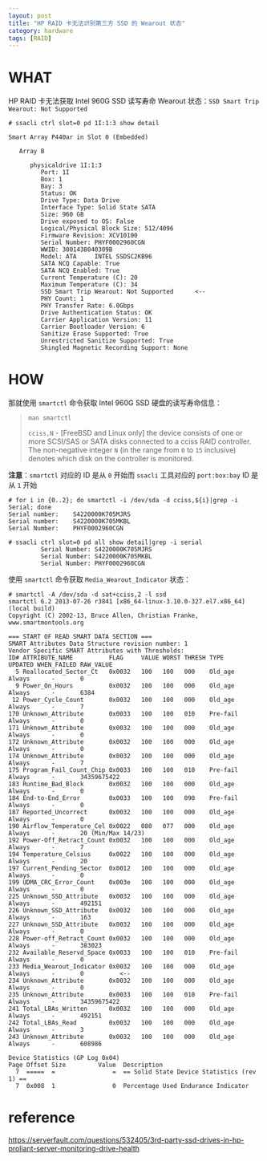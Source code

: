 ```yaml
---
layout: post
title: "HP RAID 卡无法识别第三方 SSD 的 Wearout 状态"
category: hardware
tags: [RAID]
---
```


# WHAT

HP RAID 卡无法获取 Intel 960G SSD 读写寿命 Wearout 状态：`SSD Smart Trip Wearout: Not Supported`

    # ssacli ctrl slot=0 pd 1I:1:3 show detail

    Smart Array P440ar in Slot 0 (Embedded)

       Array B

          physicaldrive 1I:1:3
             Port: 1I
             Box: 1
             Bay: 3
             Status: OK
             Drive Type: Data Drive
             Interface Type: Solid State SATA
             Size: 960 GB
             Drive exposed to OS: False
             Logical/Physical Block Size: 512/4096
             Firmware Revision: XCV10100
             Serial Number: PHYF0002960CGN
             WWID: 3001438040309B
             Model: ATA     INTEL SSDSC2KB96
             SATA NCQ Capable: True
             SATA NCQ Enabled: True
             Current Temperature (C): 20
             Maximum Temperature (C): 34
             SSD Smart Trip Wearout: Not Supported      <--
             PHY Count: 1
             PHY Transfer Rate: 6.0Gbps
             Drive Authentication Status: OK
             Carrier Application Version: 11
             Carrier Bootloader Version: 6
             Sanitize Erase Supported: True
             Unrestricted Sanitize Supported: True
             Shingled Magnetic Recording Support: None

# HOW

那就使用 `smartctl` 命令获取 Intel 960G SSD 硬盘的读写寿命信息：

> `man smartctl`
>
> `cciss,N` - [FreeBSD and Linux only] the device consists of one or more SCSI/SAS or SATA disks connected to a cciss RAID controller.
> The non-negative integer `N` (in the range from `0` to `15` inclusive) denotes which disk on the controller is monitored.

**注意**：`smartctl` 对应的 ID 是从 `0` 开始而 `ssacli` 工具对应的 `port:box:bay` ID 是从 `1` 开始

    # for i in {0..2}; do smartctl -i /dev/sda -d cciss,${i}|grep -i Serial; done
    Serial number:    S4220000K705MJRS
    Serial number:    S4220000K705MKBL
    Serial Number:    PHYF0002960CGN

    # ssacli ctrl slot=0 pd all show detail|grep -i serial
             Serial Number: S4220000K705MJRS
             Serial Number: S4220000K705MKBL
             Serial Number: PHYF0002960CGN

使用 `smartctl` 命令获取 `Media_Wearout_Indicator` 状态：

    # smartctl -A /dev/sda -d sat+cciss,2 -l ssd
    smartctl 6.2 2013-07-26 r3841 [x86_64-linux-3.10.0-327.el7.x86_64] (local build)
    Copyright (C) 2002-13, Bruce Allen, Christian Franke, www.smartmontools.org

    === START OF READ SMART DATA SECTION ===
    SMART Attributes Data Structure revision number: 1
    Vendor Specific SMART Attributes with Thresholds:
    ID# ATTRIBUTE_NAME          FLAG     VALUE WORST THRESH TYPE      UPDATED WHEN_FAILED RAW_VALUE
      5 Reallocated_Sector_Ct   0x0032   100   100   000    Old_age   Always      -       0
      9 Power_On_Hours          0x0032   100   100   000    Old_age   Always      -       6384
     12 Power_Cycle_Count       0x0032   100   100   000    Old_age   Always      -       7
    170 Unknown_Attribute       0x0033   100   100   010    Pre-fail  Always      -       0
    171 Unknown_Attribute       0x0032   100   100   000    Old_age   Always      -       0
    172 Unknown_Attribute       0x0032   100   100   000    Old_age   Always      -       0
    174 Unknown_Attribute       0x0032   100   100   000    Old_age   Always      -       7
    175 Program_Fail_Count_Chip 0x0033   100   100   010    Pre-fail  Always      -       34359675422
    183 Runtime_Bad_Block       0x0032   100   100   000    Old_age   Always      -       0
    184 End-to-End_Error        0x0033   100   100   090    Pre-fail  Always      -       0
    187 Reported_Uncorrect      0x0032   100   100   000    Old_age   Always      -       0
    190 Airflow_Temperature_Cel 0x0022   080   077   000    Old_age   Always      -       20 (Min/Max 14/23)
    192 Power-Off_Retract_Count 0x0032   100   100   000    Old_age   Always      -       7
    194 Temperature_Celsius     0x0022   100   100   000    Old_age   Always      -       20
    197 Current_Pending_Sector  0x0012   100   100   000    Old_age   Always      -       0
    199 UDMA_CRC_Error_Count    0x003e   100   100   000    Old_age   Always      -       0
    225 Unknown_SSD_Attribute   0x0032   100   100   000    Old_age   Always      -       492151
    226 Unknown_SSD_Attribute   0x0032   100   100   000    Old_age   Always      -       163
    227 Unknown_SSD_Attribute   0x0032   100   100   000    Old_age   Always      -       0
    228 Power-off_Retract_Count 0x0032   100   100   000    Old_age   Always      -       383023
    232 Available_Reservd_Space 0x0033   100   100   010    Pre-fail  Always      -       0
    233 Media_Wearout_Indicator 0x0032   100   100   000    Old_age   Always      -       0          <--
    234 Unknown_Attribute       0x0032   100   100   000    Old_age   Always      -       0
    235 Unknown_Attribute       0x0033   100   100   010    Pre-fail  Always      -       34359675422
    241 Total_LBAs_Written      0x0032   100   100   000    Old_age   Always      -       492151
    242 Total_LBAs_Read         0x0032   100   100   000    Old_age   Always      -       3
    243 Unknown_Attribute       0x0032   100   100   000    Old_age   Always      -       608986

    Device Statistics (GP Log 0x04)
    Page Offset Size         Value  Description
      7  =====  =                =  == Solid State Device Statistics (rev 1) ==
      7  0x008  1                0  Percentage Used Endurance Indicator

# reference

<https://serverfault.com/questions/532405/3rd-party-ssd-drives-in-hp-proliant-server-monitoring-drive-health>

